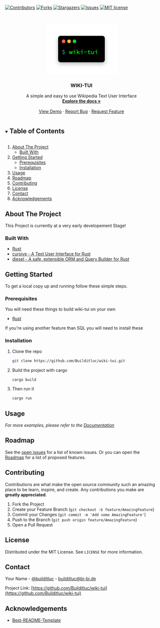 <!--
*** Thanks for checking out the Best-README-Template. If you have a suggestion
*** that would make this better, please fork the repo and create a pull request
*** or simply open an issue with the tag "enhancement".
*** Thanks again! Now go create something AMAZING! :D
***
***
***
*** To avoid retyping too much info. Do a search and replace for the following:
*** github_username, repo_name, twitter_handle, email, project_title, project_description
-->



<!-- PROJECT SHIELDS -->
<!--
*** I'm using markdown "reference style" links for readability.
*** Reference links are enclosed in brackets [ ] instead of parentheses ( ).
*** See the bottom of this document for the declaration of the reference variables
*** for contributors-url, forks-url, etc. This is an optional, concise syntax you may use.
*** https://www.markdownguide.org/basic-syntax/#reference-style-links
-->
[![Contributors][contributors-shield]][contributors-url]
[![Forks][forks-shield]][forks-url]
[![Stargazers][stars-shield]][stars-url]
[![Issues][issues-shield]][issues-url]
[![MIT license][license-shield]][license-url]



<!-- PROJECT LOGO -->
<br />
<p align="center">
  <a href="https://github.com/Builditluc/wiki-tui">
    <img src= "logo.png" alt="Logo" width="234" height="167">
  </a>

  <h3 align="center">WIKI-TUI</h3>

  <p align="center">
    A simple and easy to use Wikipedia Text User Interface
    <br />
    <a href="https://github.com/Builditluc/wiki-tui"><strong>Explore the docs »</strong></a>
    <br />
    <br />
    <a href="https://github.com/Builditluc/wiki-tui">View Demo</a>
    ·
    <a href="https://github.com/Builditluc/wiki-tui/issues">Report Bug</a>
    ·
    <a href="https://github.com/Builditluc/wiki-tui/pulls">Request Feature</a>
  </p>
</p>



<!-- TABLE OF CONTENTS -->
<details open="open">
  <summary><h2 style="display: inline-block">Table of Contents</h2></summary>
  <ol>
    <li>
      <a href="#about-the-project">About The Project</a>
      <ul>
        <li><a href="#built-with">Built With</a></li>
      </ul>
    </li>
    <li>
      <a href="#getting-started">Getting Started</a>
      <ul>
        <li><a href="#prerequisites">Prerequisites</a></li>
        <li><a href="#installation">Installation</a></li>
      </ul>
    </li>
    <li><a href="#usage">Usage</a></li>
    <li><a href="#roadmap">Roadmap</a></li>
    <li><a href="#contributing">Contributing</a></li>
    <li><a href="#license">License</a></li>
    <li><a href="#contact">Contact</a></li>
    <li><a href="#acknowledgements">Acknowledgements</a></li>
  </ol>
</details>



<!-- ABOUT THE PROJECT -->
## About The Project

This Project is currently at a very early developement Stage!

### Built With

* [Rust](https://rust-lang.org)
* [cursive - A Text User Interface for Rust](https://github.com/gyscos/cursive)
* [diesel - A safe, extensible ORM and Query Builder for Rust](https://github.com/diesel-rs/diesel)


<!-- GETTING STARTED -->
## Getting Started

To get a local copy up and running follow these simple steps.

### Prerequisites

You will need these things to build wiki-tui on your own
* [Rust](https://www.rust-lang.org/tools/install)


If you're using another feature than SQL you will need to install these

### Installation

1. Clone the repo
   ```sh
   git clone https://github.com/Builditluc/wiki-tui.git
   ```
2. Build the project with cargo
   ```sh
   cargo build
   ```
3. Then run it
    ```sh
   cargo run
    ```

<!-- USAGE EXAMPLES -->
## Usage


_For more examples, please refer to the [Documentation](https://example.com)_



<!-- ROADMAP -->
## Roadmap

See the [open issues](https://github.com/github_username/repo_name/issues) for a list of known issues.
Or you can open the [Roadmap](https://github.com/Builditluc/wiki-tui/projects/1) for a list of proposed features.



<!-- CONTRIBUTING -->
## Contributing

Contributions are what make the open source community such an amazing place to be learn, inspire, and create. Any contributions you make are **greatly appreciated**.

1. Fork the Project
2. Create your Feature Branch (`git checkout -b feature/AmazingFeature`)
3. Commit your Changes (`git commit -m 'Add some AmazingFeature'`)
4. Push to the Branch (`git push origin feature/AmazingFeature`)
5. Open a Pull Request



<!-- LICENSE -->
## License

Distributed under the MIT License. See `LICENSE` for more information.



<!-- CONTACT -->
## Contact

Your Name - [@builditluc](https://twitter.com/builditluc) - builditluc@bi-bi.de

Project Link: [https://github.com/Builditluc/wiki-tui](https://github.com/Builditluc/wiki-tui)



<!-- ACKNOWLEDGEMENTS -->
## Acknowledgements

* [Best-README-Template](https://github.com/othneildrew/Best-README-Template)


<!-- MARKDOWN LINKS & IMAGES -->
<!-- https://www.markdownguide.org/basic-syntax/#reference-style-links -->
[contributors-shield]: https://img.shields.io/github/contributors/Builditluc/wiki-tui.svg?style=for-the-badge
[contributors-url]: https://github.com/Builditluc/wiki-tui/graphs/contributors
[forks-shield]: https://img.shields.io/github/forks/Builditluc/wiki-tui.svg?style=for-the-badge
[forks-url]: https://github.com/Builditluc/wiki-tui/network/members
[stars-shield]: https://img.shields.io/github/stars/Builditluc/wiki-tui.svg?style=for-the-badge
[stars-url]: https://github.com/Builditluc/wiki-tui/stargazers
[issues-shield]: https://img.shields.io/github/issues/Builditluc/wiki-tui.svg?style=for-the-badge
[issues-url]: https://github.com/Builditluc/wiki-tui/issues
[license-shield]: https://img.shields.io/github/license/Builditluc/wiki-tui?style=for-the-badge
[license-url]: https://github.com/Builditluc/wiki-tui/blob/master/LICENSE.txt
